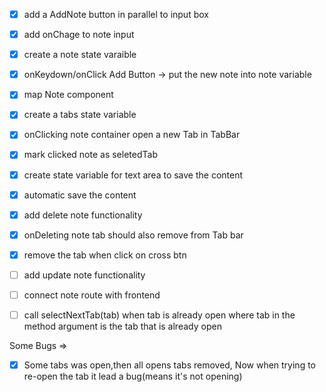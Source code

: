 - [x] add a AddNote button in parallel to input box
- [x] add onChage to note input 
- [x] create a note state varaible
- [x] onKeydown/onClick Add Button -> put the new note into note variable
- [x] map Note component
- [x] create a tabs state variable
- [x] onClicking note container open a new Tab in TabBar
- [x] mark clicked note as seletedTab 
- [x] create state variable for text area to save the content
- [x] automatic save the content
- [x] add delete note functionality
- [x] onDeleting note tab should also remove from Tab bar
- [x] remove the tab when click on cross btn
- [ ] add update note functionality
- [ ] connect note route with frontend
- [ ] call selectNextTab(tab) when tab is already open where tab in the method argument is the tab that is already open



Some Bugs => 
- [x] Some tabs was open,then all opens tabs removed, Now when trying to re-open the tab it lead a bug(means it's not opening)

